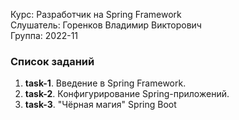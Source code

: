 Курс: Разработчик на Spring Framework\
Слушатель: Горенков Владимир Викторович\
Группа: 2022-11

### Список заданий
1. **task-1**. Введение в Spring Framework.
2. **task-2**. Конфигурирование Spring-приложений.
3. **task-3**. "Чёрная магия" Spring Boot